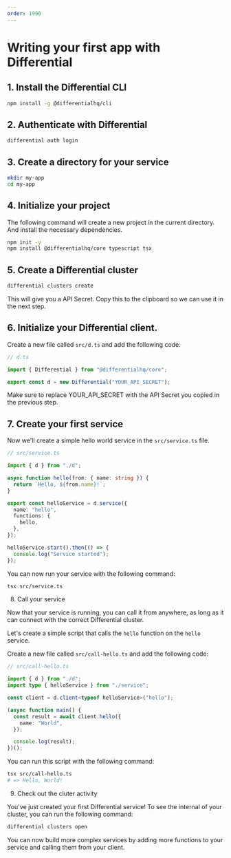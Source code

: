 ```yaml
---
order: 1990
---
```


# Writing your first app with Differential

## 1. Install the Differential CLI

```sh
npm install -g @differentialhq/cli
```

## 2. Authenticate with Differential

```sh
differential auth login
```

## 3. Create a directory for your service

```sh
mkdir my-app
cd my-app
```

## 4. Initialize your project

The following command will create a new project in the current directory. And install the necessary dependencies.

```sh
npm init -y
npm install @differentialhq/core typescript tsx
```

## 5. Create a Differential cluster

```sh
differential clusters create
```

This will give you a API Secret. Copy this to the clipboard so we can use it in the next step.

## 6. Initialize your Differential client.

Create a new file called `src/d.ts` and add the following code:

```typescript
// d.ts

import { Differential } from "@differentialhq/core";

export const d = new Differential("YOUR_API_SECRET");
```

Make sure to replace YOUR_API_SECRET with the API Secret you copied in the previous step.

## 7. Create your first service

Now we'll create a simple hello world service in the `src/service.ts` file.

```typescript
// src/service.ts

import { d } from "./d";

async function hello(from: { name: string }) {
  return `Hello, ${from.name}!`;
}

export const helloService = d.service({
  name: "hello",
  functions: {
    hello,
  },
});

helloService.start().then(() => {
  console.log("Service started");
});
```

You can now run your service with the following command:

```sh
tsx src/service.ts
```

8. Call your service

Now that your service is running, you can call it from anywhere, as long as it can connect with the correct Differential cluster.

Let's create a simple script that calls the `hello` function on the `hello` service.

Create a new file called `src/call-hello.ts` and add the following code:

```typescript
// src/call-hello.ts

import { d } from "./d";
import type { helloService } from "./service";

const client = d.client<typeof helloService>("hello");

(async function main() {
  const result = await client.hello({
    name: "World",
  });

  console.log(result);
})();
```

You can run this script with the following command:

```sh
tsx src/call-hello.ts
# => Hello, World!
```

9. Check out the cluter activity

You've just created your first Differential service! To see the internal of your cluster, you can run the following command:

```sh
differential clusters open
```

You can now build more complex services by adding more functions to your service and calling them from your client.
